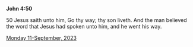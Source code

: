 **John 4:50**

50 Jesus saith unto him, Go thy way; thy son liveth. And the man believed the word that Jesus had spoken unto him, and he went his way.

[Monday 11-September, 2023](https://getbible.net/kjv/John/4/50)
